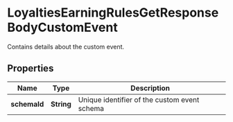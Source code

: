

# LoyaltiesEarningRulesGetResponseBodyCustomEvent

Contains details about the custom event.

## Properties

| Name | Type | Description |
|------------ | ------------- | ------------- |
|**schemaId** | **String** | Unique identifier of the custom event schema |



